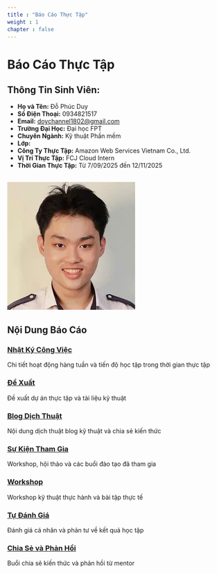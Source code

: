 ```yaml
---
title : "Báo Cáo Thực Tập"
weight : 1 
chapter : false
---
```

# Báo Cáo Thực Tập

## Thông Tin Sinh Viên:
- **Họ và Tên:** Đỗ Phúc Duy
- **Số Điện Thoại:** 0934821517
- **Email:** doychannel1802@gmail.com
- **Trường Đại Học:** Đại học FPT
- **Chuyên Ngành:** Kỹ thuật Phần mềm
- **Lớp:** 
- **Công Ty Thực Tập:** Amazon Web Services Vietnam Co., Ltd.
- **Vị Trí Thực Tập:** FCJ Cloud Intern
- **Thời Gian Thực Tập:** Từ 7/09/2025 đến 12/11/2025

![Ảnh Chân dung](/images/avatar.jpg)
---

## Nội Dung Báo Cáo

### [Nhật Ký Công Việc](WorkLog/)
Chi tiết hoạt động hàng tuần và tiến độ học tập trong thời gian thực tập

### [Đề Xuất](proposal/)
Đề xuất dự án thực tập và tài liệu kỹ thuật

### [Blog Dịch Thuật](translated-blogs/)
Nội dung dịch thuật blog kỹ thuật và chia sẻ kiến thức

### [Sự Kiện Tham Gia](events/)
Workshop, hội thảo và các buổi đào tạo đã tham gia

### [Workshop](workshop/)
Workshop kỹ thuật thực hành và bài tập thực tế

### [Tự Đánh Giá](self-evaluation/)
Đánh giá cá nhân và phản tư về kết quả học tập

### [Chia Sẻ và Phản Hồi](sharing-feedback/)
Buổi chia sẻ kiến thức và phản hồi từ mentor